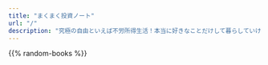 ```yaml
---
title: "まくまく投資ノート"
url: "/"
description: "究極の自由といえば不労所得生活！本当に好きなことだけして暮らしていけたら、どんなに幸せでしょう。このサイトの目的は、みなさんと一緒に投資の腕を磨き、不労所得生活を実現することです。投資初心者の方から経験者の方まで、役に立ちそうな情報を集めていきます。みんなで究極の自由を手に入れよー！"
---
```


{{% random-books %}}

